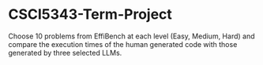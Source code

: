 # CSCI5343-Term-Project
Choose 10 problems from EffiBench at each level (Easy, Medium, Hard) and compare the execution times of the human generated code with those generated by three selected LLMs.
